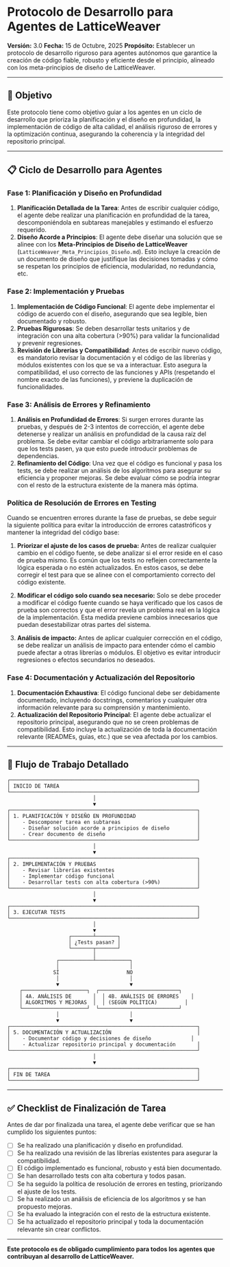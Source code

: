 # Protocolo de Desarrollo para Agentes de LatticeWeaver

**Versión:** 3.0
**Fecha:** 15 de Octubre, 2025
**Propósito:** Establecer un protocolo de desarrollo riguroso para agentes autónomos que garantice la creación de código fiable, robusto y eficiente desde el principio, alineado con los meta-principios de diseño de LatticeWeaver.

---

## 🎯 Objetivo

Este protocolo tiene como objetivo guiar a los agentes en un ciclo de desarrollo que prioriza la planificación y el diseño en profundidad, la implementación de código de alta calidad, el análisis riguroso de errores y la optimización continua, asegurando la coherencia y la integridad del repositorio principal.

---

## 📋 Ciclo de Desarrollo para Agentes

### Fase 1: Planificación y Diseño en Profundidad

1.  **Planificación Detallada de la Tarea**: Antes de escribir cualquier código, el agente debe realizar una planificación en profundidad de la tarea, descomponiéndola en subtareas manejables y estimando el esfuerzo requerido.
2.  **Diseño Acorde a Principios**: El agente debe diseñar una solución que se alinee con los **Meta-Principios de Diseño de LatticeWeaver** (`LatticeWeaver_Meta_Principios_Diseño.md`). Esto incluye la creación de un documento de diseño que justifique las decisiones tomadas y cómo se respetan los principios de eficiencia, modularidad, no redundancia, etc.

### Fase 2: Implementación y Pruebas

1.  **Implementación de Código Funcional**: El agente debe implementar el código de acuerdo con el diseño, asegurando que sea legible, bien documentado y robusto.
2.  **Pruebas Rigurosas**: Se deben desarrollar tests unitarios y de integración con una alta cobertura (>90%) para validar la funcionalidad y prevenir regresiones.
3.  **Revisión de Librerías y Compatibilidad**: Antes de escribir nuevo código, es mandatorio revisar la documentación y el código de las librerías y módulos existentes con los que se va a interactuar. Esto asegura la compatibilidad, el uso correcto de las funciones y APIs (respetando el nombre exacto de las funciones), y previene la duplicación de funcionalidades.

### Fase 3: Análisis de Errores y Refinamiento

1.  **Análisis en Profundidad de Errores**: Si surgen errores durante las pruebas, y después de 2-3 intentos de corrección, el agente debe detenerse y realizar un análisis en profundidad de la causa raíz del problema. Se debe evitar cambiar el código arbitrariamente solo para que los tests pasen, ya que esto puede introducir problemas de dependencias.
2.  **Refinamiento del Código**: Una vez que el código es funcional y pasa los tests, se debe realizar un análisis de los algoritmos para asegurar su eficiencia y proponer mejoras. Se debe evaluar cómo se podría integrar con el resto de la estructura existente de la manera más óptima.

### Política de Resolución de Errores en Testing

Cuando se encuentren errores durante la fase de pruebas, se debe seguir la siguiente política para evitar la introducción de errores catastróficos y mantener la integridad del código base:

1.  **Priorizar el ajuste de los casos de prueba:** Antes de realizar cualquier cambio en el código fuente, se debe analizar si el error reside en el caso de prueba mismo. Es común que los tests no reflejen correctamente la lógica esperada o no estén actualizados. En estos casos, se debe corregir el test para que se alinee con el comportamiento correcto del código existente.

2.  **Modificar el código solo cuando sea necesario:** Solo se debe proceder a modificar el código fuente cuando se haya verificado que los casos de prueba son correctos y que el error revela un problema real en la lógica de la implementación. Esta medida previene cambios innecesarios que puedan desestabilizar otras partes del sistema.

3.  **Análisis de impacto:** Antes de aplicar cualquier corrección en el código, se debe realizar un análisis de impacto para entender cómo el cambio puede afectar a otras librerías o módulos. El objetivo es evitar introducir regresiones o efectos secundarios no deseados.

### Fase 4: Documentación y Actualización del Repositorio

1.  **Documentación Exhaustiva**: El código funcional debe ser debidamente documentado, incluyendo docstrings, comentarios y cualquier otra información relevante para su comprensión y mantenimiento.
2.  **Actualización del Repositorio Principal**: El agente debe actualizar el repositorio principal, asegurando que no se creen problemas de compatibilidad. Esto incluye la actualización de toda la documentación relevante (READMEs, guías, etc.) que se vea afectada por los cambios.

---

## 🚀 Flujo de Trabajo Detallado

```
┌─────────────────────────────────────────────────────────────┐
│ INICIO DE TAREA                                             │
└─────────────────────────────────────────────────────────────┘
                            │
                            ▼
┌─────────────────────────────────────────────────────────────┐
│ 1. PLANIFICACIÓN Y DISEÑO EN PROFUNDIDAD                    │
│    - Descomponer tarea en subtareas                         │
│    - Diseñar solución acorde a principios de diseño         │
│    - Crear documento de diseño                              │
└─────────────────────────────────────────────────────────────┘
                            │
                            ▼
┌─────────────────────────────────────────────────────────────┐
│ 2. IMPLEMENTACIÓN Y PRUEBAS                                 │
│    - Revisar librerías existentes                           │
│    - Implementar código funcional                           │
│    - Desarrollar tests con alta cobertura (>90%)            │
└─────────────────────────────────────────────────────────────┘
                            │
                            ▼
┌─────────────────────────────────────────────────────────────┐
│ 3. EJECUTAR TESTS                                           │
└─────────────────────────────────────────────────────────────┘
                            │
                            ▼
                    ┌───────┴───────┐
                    │ ¿Tests pasan? │
                    └───────┬───────┘
                            │
                ┌───────────┴───────────┐
                │                       │
               SÍ                      NO
                │                       │
                ▼                       ▼
    ┌─────────────────────┐  ┌──────────────────────────┐
    │ 4A. ANÁLISIS DE       │  │ 4B. ANÁLISIS DE ERRORES    │
    │ ALGORITMOS Y MEJORAS  │  │ (SEGÚN POLÍTICA)         │
    └─────────────────────┘  └──────────────────────────┘
                │                       │
                ▼                       ▼
┌─────────────────────────────────────────────────────────────┐
│ 5. DOCUMENTACIÓN Y ACTUALIZACIÓN                            │
│    - Documentar código y decisiones de diseño             │
│    - Actualizar repositorio principal y documentación       │
└─────────────────────────────────────────────────────────────┘
                            │
                            ▼
┌─────────────────────────────────────────────────────────────┐
│ FIN DE TAREA                                                │
└─────────────────────────────────────────────────────────────┘
```

---

## ✅ Checklist de Finalización de Tarea

Antes de dar por finalizada una tarea, el agente debe verificar que se han cumplido los siguientes puntos:

*   [ ] Se ha realizado una planificación y diseño en profundidad.
*   [ ] Se ha realizado una revisión de las librerías existentes para asegurar la compatibilidad.
*   [ ] El código implementado es funcional, robusto y está bien documentado.
*   [ ] Se han desarrollado tests con alta cobertura y todos pasan.
*   [ ] Se ha seguido la política de resolución de errores en testing, priorizando el ajuste de los tests.
*   [ ] Se ha realizado un análisis de eficiencia de los algoritmos y se han propuesto mejoras.
*   [ ] Se ha evaluado la integración con el resto de la estructura existente.
*   [ ] Se ha actualizado el repositorio principal y toda la documentación relevante sin crear conflictos.

---

**Este protocolo es de obligado cumplimiento para todos los agentes que contribuyan al desarrollo de LatticeWeaver.**

